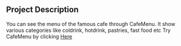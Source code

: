 ## Project Description
You can see the menu of the famous cafe through CafeMenu. It show various categories like coldrink, hotdrink, pastries, fast food etc
Try CafeMenu by clicking <a href="https://cafamanu.netlify.app/">Here</a>
